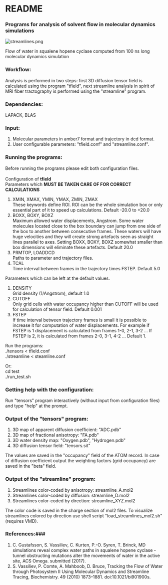# README #

### Programs for analysis of solvent flow in molecular dynamics simulations ###
![streamlines.png](https://bitbucket.org/repo/qExpaGG/images/3181802118-streamlines.png)

Flow of water in squalene hopene cyclase computed from 100 ns long molecular dynamics simulation

### Workflow: ###
Analysis is performed in two steps: first 3D diffusion tensor field is calculated using the program "tfield", next streamline analysis in spirit of MRI fiber tractography is performed using the "streamline" program. 

### Dependencies: ###
LAPACK, BLAS
 
### Input: ###
1. Molecular parameters in amber7 format and trajectory in dcd format.
2. User configurable parameters: "tfield.conf" and "streamline.conf".

### Running the programs: ###
Before running the programs please edit both configuration files.</br></br>
Configuration of <b>tfield</b></br>
Parameters which <b>MUST BE TAKEN CARE OF FOR CORRECT CALCULATIONS</b> 
1. XMIN, XMAX, YMIN, YMAX, ZMIN, ZMAX </br>
These keywords define ROI. ROI can be the whole simulation box or only essential part of it to speed up calculations. Default -20.0 to +20.0 
2. BOXX, BOXY, BOXZ</br>
Maximum allowed water displacements, Angstrom. Some water molecules located close to the box boundary can jump from one side of the box to another between consecutive frames. These waters will have huge velocities and they will create strong artefacts seen as straight lines parallel to axes. Setting BOXX, BOXY, BOXZ somewhat smaller than box dimensions will eliminate these artefacts.  Default 20.0  
3. PRMTOP, LOADDCD </br>
Paths to parameter and trajectory files.
4. TCAL </br>
Time interval between frames in the trajectory times FSTEP. Default 5.0</br>
 
Parameters which can be left at the default values.</br>
1. DENSITY</br>
Grid density (1/Angstrom), default 1.0
2. CUTOFF</br> 
Only grid cells with water occupancy higher than CUTOFF will be used for calculation of tensor field. Default 0.001
3. FSTEP</br>
If time interval between trajectory frames is small it is possible to increase it for computation of water displacements. For example if FSTEP is 1 displacement is calculated from frames 1-0, 2-1, 3-2 ... If FSTEP is 2, it is calculated from frames 2-0, 3-1, 4-2 ... Default 1. 

    
 Run the programs:</br> 
 ./tensors < tfield.conf</br>
 ./streamline < steamline.conf</br>

Or:</br>
 cd test</br>
 ./run_test.sh 
 

### Getting help with the configuration: ###
Run "tensors" program interactively (without input from configuration files) and type "help" at the prompt.

### Output of the "tensors" program: ###
1. 3D map of apparent diffusion coefficient:    "ADC.pdb" 
2. 3D map of fractional anisotropy:             "FA.pdb"  
3. 3D water density map:                        "Oxygen.pdb", "Hydrogen.pdb"
4. 3D diffusion tensor field:                   "tensors.sit"

The values are saved in the "occupancy" field of the ATOM record. In case of diffusion coefficient output the weighting factors (grid occupancy) are saved in the "beta" field. 


### Output of the "streamline" program: ###
1. Streamlines color-coded by  anisotropy: streamline_A.mol2  
2. Streamlines color-coded by  diffusion:  streamline_D.mol2
3. Streamlines color-coded by  direction:  streamline_XYZ.mol2

The color code is saved in the charge section of mol2 files. To visualize streamlines colored by direction use shell script "load_streamlines_mol2.sh" (requires VMD).

### References:###
1. C. Gustafsson, S. Vassiliev, C. Kurten, P.-O. Syren, T. Brinck, MD simulations reveal complex water paths in squalene hopene cyclase - tunnel obstructing mutations alter the movements of water in the active site, ACS Omega. submitted (2017).
2. S. Vassiliev, P. Comte, A. Mahboob, D. Bruce, Tracking the Flow of Water through Photosystem II Using Molecular Dynamics and Streamline Tracing, Biochemistry. 49 (2010) 1873–1881. doi:10.1021/bi901900s.
